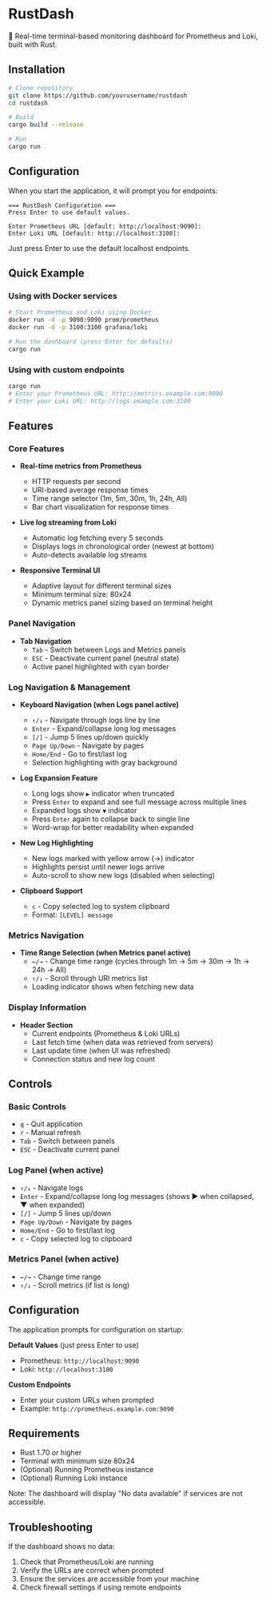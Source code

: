 # RustDash

🦀 Real-time terminal-based monitoring dashboard for Prometheus and Loki, built with Rust.

## Installation

```bash
# Clone repository
git clone https://github.com/yourusername/rustdash
cd rustdash

# Build
cargo build --release

# Run
cargo run
```

## Configuration

When you start the application, it will prompt you for endpoints:
```
=== RustDash Configuration ===
Press Enter to use default values.

Enter Prometheus URL [default: http://localhost:9090]: 
Enter Loki URL [default: http://localhost:3100]: 
```

Just press Enter to use the default localhost endpoints.

## Quick Example

### Using with Docker services
```bash
# Start Prometheus and Loki using Docker
docker run -d -p 9090:9090 prom/prometheus
docker run -d -p 3100:3100 grafana/loki

# Run the dashboard (press Enter for defaults)
cargo run
```

### Using with custom endpoints
```bash
cargo run
# Enter your Prometheus URL: http://metrics.example.com:9090
# Enter your Loki URL: http://logs.example.com:3100
```

## Features

### Core Features
- **Real-time metrics from Prometheus**
  - HTTP requests per second
  - URI-based average response times
  - Time range selector (1m, 5m, 30m, 1h, 24h, All)
  - Bar chart visualization for response times

- **Live log streaming from Loki**
  - Automatic log fetching every 5 seconds
  - Displays logs in chronological order (newest at bottom)
  - Auto-detects available log streams

- **Responsive Terminal UI**
  - Adaptive layout for different terminal sizes
  - Minimum terminal size: 80x24
  - Dynamic metrics panel sizing based on terminal height

### Panel Navigation
- **Tab Navigation**
  - `Tab` - Switch between Logs and Metrics panels
  - `ESC` - Deactivate current panel (neutral state)
  - Active panel highlighted with cyan border

### Log Navigation & Management
- **Keyboard Navigation (when Logs panel active)**
  - `↑/↓` - Navigate through logs line by line
  - `Enter` - Expand/collapse long log messages
  - `[/]` - Jump 5 lines up/down quickly
  - `Page Up/Down` - Navigate by pages
  - `Home/End` - Go to first/last log
  - Selection highlighting with gray background

- **Log Expansion Feature**
  - Long logs show `▶` indicator when truncated
  - Press `Enter` to expand and see full message across multiple lines
  - Expanded logs show `▼` indicator
  - Press `Enter` again to collapse back to single line
  - Word-wrap for better readability when expanded

- **New Log Highlighting**
  - New logs marked with yellow arrow (→) indicator
  - Highlights persist until newer logs arrive
  - Auto-scroll to show new logs (disabled when selecting)

- **Clipboard Support**
  - `c` - Copy selected log to system clipboard
  - Format: `[LEVEL] message`

### Metrics Navigation
- **Time Range Selection (when Metrics panel active)**
  - `←/→` - Change time range (cycles through 1m → 5m → 30m → 1h → 24h → All)
  - `↑/↓` - Scroll through URI metrics list
  - Loading indicator shows when fetching new data

### Display Information
- **Header Section**
  - Current endpoints (Prometheus & Loki URLs)
  - Last fetch time (when data was retrieved from servers)
  - Last update time (when UI was refreshed)
  - Connection status and new log count

## Controls

### Basic Controls
- `q` - Quit application
- `r` - Manual refresh
- `Tab` - Switch between panels
- `ESC` - Deactivate current panel

### Log Panel (when active)
- `↑/↓` - Navigate logs
- `Enter` - Expand/collapse long log messages (shows ▶ when collapsed, ▼ when expanded)
- `[/]` - Jump 5 lines up/down
- `Page Up/Down` - Navigate by pages
- `Home/End` - Go to first/last log
- `c` - Copy selected log to clipboard

### Metrics Panel (when active)
- `←/→` - Change time range
- `↑/↓` - Scroll metrics (if list is long)

## Configuration

The application prompts for configuration on startup:

**Default Values** (just press Enter to use)
- Prometheus: `http://localhost:9090`
- Loki: `http://localhost:3100`

**Custom Endpoints**
- Enter your custom URLs when prompted
- Example: `http://prometheus.example.com:9090`

## Requirements

- Rust 1.70 or higher
- Terminal with minimum size 80x24
- (Optional) Running Prometheus instance
- (Optional) Running Loki instance

Note: The dashboard will display "No data available" if services are not accessible.

## Troubleshooting

If the dashboard shows no data:
1. Check that Prometheus/Loki are running
2. Verify the URLs are correct when prompted
3. Ensure the services are accessible from your machine
4. Check firewall settings if using remote endpoints